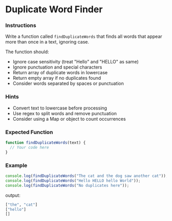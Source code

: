 # Duplicate Word Finder

### Instructions

Write a function called `findDuplicateWords` that finds all words that appear more than once in a text, ignoring case.

The function should:

- Ignore case sensitivity (treat "Hello" and "HELLO" as same)
- Ignore punctuation and special characters
- Return array of duplicate words in lowercase
- Return empty array if no duplicates found
- Consider words separated by spaces or punctuation

### Hints

- Convert text to lowercase before processing
- Use regex to split words and remove punctuation
- Consider using a Map or object to count occurrences

### Expected Function

```js
function findDuplicateWords(text) {
  // Your code here
}
```

### Example

```js
console.log(findDuplicateWords("The cat and the dog saw another cat"));
console.log(findDuplicateWords("Hello HELLO hello World"));
console.log(findDuplicateWords("No duplicates here"));
```

output:

```bash
["the", "cat"]
["hello"]
[]
```

